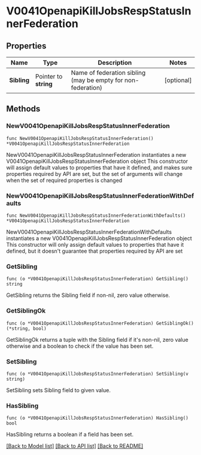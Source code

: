 # V0041OpenapiKillJobsRespStatusInnerFederation

## Properties

Name | Type | Description | Notes
------------ | ------------- | ------------- | -------------
**Sibling** | Pointer to **string** | Name of federation sibling (may be empty for non-federation) | [optional] 

## Methods

### NewV0041OpenapiKillJobsRespStatusInnerFederation

`func NewV0041OpenapiKillJobsRespStatusInnerFederation() *V0041OpenapiKillJobsRespStatusInnerFederation`

NewV0041OpenapiKillJobsRespStatusInnerFederation instantiates a new V0041OpenapiKillJobsRespStatusInnerFederation object
This constructor will assign default values to properties that have it defined,
and makes sure properties required by API are set, but the set of arguments
will change when the set of required properties is changed

### NewV0041OpenapiKillJobsRespStatusInnerFederationWithDefaults

`func NewV0041OpenapiKillJobsRespStatusInnerFederationWithDefaults() *V0041OpenapiKillJobsRespStatusInnerFederation`

NewV0041OpenapiKillJobsRespStatusInnerFederationWithDefaults instantiates a new V0041OpenapiKillJobsRespStatusInnerFederation object
This constructor will only assign default values to properties that have it defined,
but it doesn't guarantee that properties required by API are set

### GetSibling

`func (o *V0041OpenapiKillJobsRespStatusInnerFederation) GetSibling() string`

GetSibling returns the Sibling field if non-nil, zero value otherwise.

### GetSiblingOk

`func (o *V0041OpenapiKillJobsRespStatusInnerFederation) GetSiblingOk() (*string, bool)`

GetSiblingOk returns a tuple with the Sibling field if it's non-nil, zero value otherwise
and a boolean to check if the value has been set.

### SetSibling

`func (o *V0041OpenapiKillJobsRespStatusInnerFederation) SetSibling(v string)`

SetSibling sets Sibling field to given value.

### HasSibling

`func (o *V0041OpenapiKillJobsRespStatusInnerFederation) HasSibling() bool`

HasSibling returns a boolean if a field has been set.


[[Back to Model list]](../README.md#documentation-for-models) [[Back to API list]](../README.md#documentation-for-api-endpoints) [[Back to README]](../README.md)


